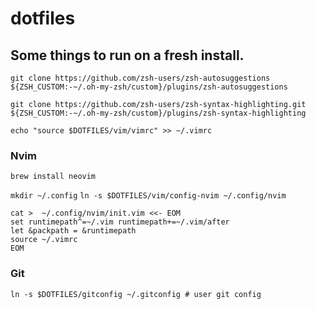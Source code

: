 # dotfiles

## Some things to run on a fresh install.

`git clone https://github.com/zsh-users/zsh-autosuggestions ${ZSH_CUSTOM:-~/.oh-my-zsh/custom}/plugins/zsh-autosuggestions`

`git clone https://github.com/zsh-users/zsh-syntax-highlighting.git ${ZSH_CUSTOM:-~/.oh-my-zsh/custom}/plugins/zsh-syntax-highlighting`

`echo "source $DOTFILES/vim/vimrc" >> ~/.vimrc`


### Nvim
`brew install neovim`

`mkdir ~/.config`
`ln -s $DOTFILES/vim/config-nvim ~/.config/nvim`

```
cat >  ~/.config/nvim/init.vim <<- EOM
set runtimepath^=~/.vim runtimepath+=~/.vim/after
let &packpath = &runtimepath
source ~/.vimrc
EOM
```

### Git
`ln -s $DOTFILES/gitconfig ~/.gitconfig # user git config`
